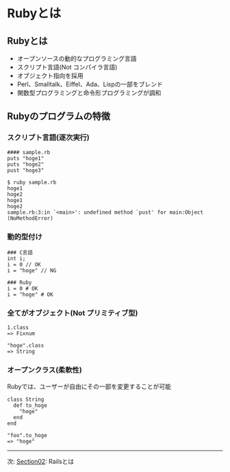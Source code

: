# Rubyとは

## Rubyとは

- オープンソースの動的なプログラミング言語
- スクリプト言語(Not コンパイラ言語)
- オブジェクト指向を採用
- Perl、Smalltalk、Eiffel、Ada、Lispの一部をブレンド
- 関数型プログラミングと命令形プログラミングが調和

## Rubyのプログラムの特徴

### スクリプト言語(逐次実行)

```
#### sample.rb
puts "hoge1"
puts "hoge2"
pust "hoge3"

$ ruby sample.rb
hoge1
hoge2
hoge1
hoge2
sample.rb:3:in `<main>': undefined method `pust' for main:Object (NoMethodError)
```

### 動的型付け

```
### C言語
int i;
i = 0 // OK
i = "hoge" // NG

### Ruby
i = 0 # OK
i = "hoge" # OK
```

### 全てがオブジェクト(Not プリミティブ型)

```
1.class
=> Fixnum

"hoge".class
=> String
```

### オープンクラス(柔軟性)

Rubyでは、ユーザーが自由にその一部を変更することが可能

```
class String
  def to_hoge
    "hoge"
  end
end

"foo".to_hoge
=> "hoge"
```

---
次: [Section02](./section02.md): Railsとは
